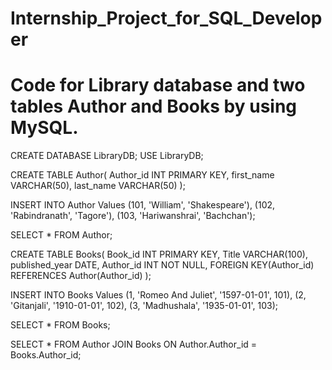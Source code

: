 # Internship_Project_for_SQL_Developer
# Code for Library database and two tables Author and Books by using MySQL.

CREATE DATABASE LibraryDB;
USE LibraryDB;

CREATE TABLE Author(
Author_id INT PRIMARY KEY,
first_name VARCHAR(50),
last_name VARCHAR(50)
);

INSERT INTO Author Values
(101, 'William', 'Shakespeare'),
(102, 'Rabindranath', 'Tagore'),
(103, 'Hariwanshrai', 'Bachchan');

SELECT * FROM Author;

CREATE TABLE Books(
Book_id INT PRIMARY KEY,
Title VARCHAR(100),
published_year DATE,
Author_id INT NOT NULL,
FOREIGN KEY(Author_id) REFERENCES Author(Author_id)
);

INSERT INTO Books Values
(1, 'Romeo And Juliet', '1597-01-01', 101),
(2, 'Gitanjali', '1910-01-01', 102),
(3, 'Madhushala', '1935-01-01', 103);

SELECT * FROM Books;

SELECT * FROM Author
JOIN Books
ON Author.Author_id = Books.Author_id;   
